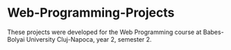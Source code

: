 # Web-Programming-Projects
These projects were developed for the Web Programming course at Babes-Bolyai University Cluj-Napoca, year 2, semester 2.
